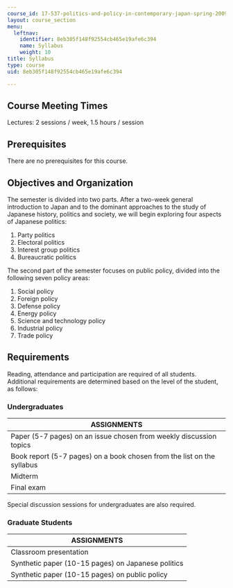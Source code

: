 ```yaml
---
course_id: 17-537-politics-and-policy-in-contemporary-japan-spring-2009
layout: course_section
menu:
  leftnav:
    identifier: 8eb305f148f92554cb465e19afe6c394
    name: Syllabus
    weight: 10
title: Syllabus
type: course
uid: 8eb305f148f92554cb465e19afe6c394

---
```


Course Meeting Times
--------------------

Lectures: 2 sessions / week, 1.5 hours / session

Prerequisites
-------------

There are no prerequisites for this course.

Objectives and Organization
---------------------------

The semester is divided into two parts. After a two-week general introduction to Japan and to the dominant approaches to the study of Japanese history, politics and society, we will begin exploring four aspects of Japanese politics:

1.  Party politics
2.  Electoral politics
3.  Interest group politics
4.  Bureaucratic politics

The second part of the semester focuses on public policy, divided into the following seven policy areas:

1.  Social policy
2.  Foreign policy
3.  Defense policy
4.  Energy policy
5.  Science and technology policy
6.  Industrial policy
7.  Trade policy

Requirements
------------

Reading, attendance and participation are required of all students. Additional requirements are determined based on the level of the student, as follows:

### Undergraduates

| ASSIGNMENTS |
| --- |
| Paper (5-7 pages) on an issue chosen from weekly discussion topics |
| Book report (5-7 pages) on a book chosen from the list on the syllabus |
| Midterm |
| Final exam 

Special discussion sessions for undergraduates are also required.

### Graduate Students

| ASSIGNMENTS |
| --- |
| Classroom presentation |
| Synthetic paper (10-15 pages) on Japanese politics |
| Synthetic paper (10-15 pages) on public policy